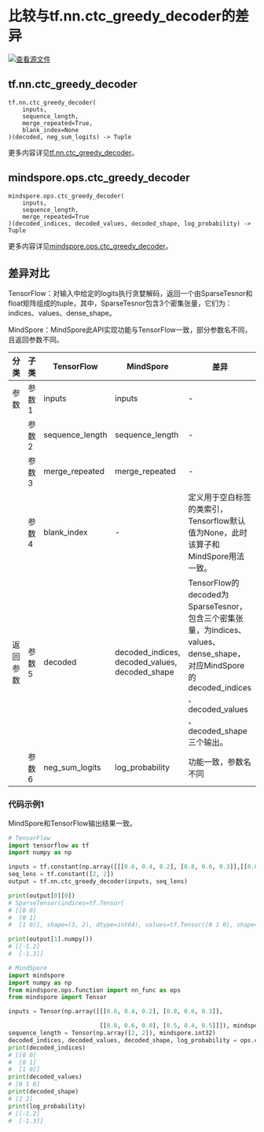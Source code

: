 # 比较与tf.nn.ctc_greedy_decoder的差异

[![查看源文件](https://mindspore-website.obs.cn-north-4.myhuaweicloud.com/website-images/r2.1/resource/_static/logo_source.png)](https://gitee.com/mindspore/docs/blob/r2.1/docs/mindspore/source_zh_cn/note/api_mapping/tensorflow_diff/ctc_greedy_decoder.md)

## tf.nn.ctc_greedy_decoder

```text
tf.nn.ctc_greedy_decoder(
    inputs,
    sequence_length,
    merge_repeated=True,
    blank_index=None
)(decoded, neg_sum_logits) -> Tuple
```

更多内容详见[tf.nn.ctc_greedy_decoder](https://tensorflow.google.cn/versions/r2.6/api_docs/python/tf/nn/ctc_greedy_decoder)。

## mindspore.ops.ctc_greedy_decoder

```text
mindspore.ops.ctc_greedy_decoder(
    inputs,
    sequence_length,
    merge_repeated=True
)(decoded_indices, decoded_values, decoded_shape, log_probability) -> Tuple
```

更多内容详见[mindspore.ops.ctc_greedy_decoder](https://www.mindspore.cn/docs/zh-CN/r2.1/api_python/ops/mindspore.ops.ctc_greedy_decoder.html)。

## 差异对比

TensorFlow：对输入中给定的logits执行贪婪解码，返回一个由SparseTesnor和float矩阵组成的tuple，其中，SparseTesnor包含3个密集张量，它们为：indices、values、dense_shape。

MindSpore：MindSpore此API实现功能与TensorFlow一致，部分参数名不同，且返回参数不同。

| 分类 | 子类 |TensorFlow | MindSpore | 差异 |
| --- | --- | --- | --- |---|
|参数 | 参数1 | inputs | inputs        | -           |
|  | 参数2 | sequence_length       | sequence_length         | - |
|  | 参数3 | merge_repeated       | merge_repeated         | - |
|  | 参数4 | blank_index       | -         | 定义用于空白标签的类索引，Tensorflow默认值为None，此时该算子和MindSpore用法一致。 |
|返回参数| 参数5 | decoded       | decoded_indices, decoded_values, decoded_shape          | TensorFlow的decoded为SparseTesnor，包含三个密集张量，为indices、values、dense_shape，对应MindSpore的decoded_indices 、decoded_values 、decoded_shape三个输出。 |
|  | 参数6 | neg_sum_logits       | log_probability          | 功能一致，参数名不同 |

### 代码示例1

MindSpore和TensorFlow输出结果一致。

```python
# TensorFlow
import tensorflow as tf
import numpy as np

inputs = tf.constant(np.array([[[0.6, 0.4, 0.2], [0.8, 0.6, 0.3]],[[0.0, 0.6, 0.0], [0.5, 0.4, 0.5]]]), dtype=tf.float32)
seq_lens = tf.constant([2, 2])
output = tf.nn.ctc_greedy_decoder(inputs, seq_lens)

print(output[0][0])
# SparseTensor(indices=tf.Tensor(
# [[0 0]
#  [0 1]
#  [1 0]], shape=(3, 2), dtype=int64), values=tf.Tensor([0 1 0], shape=(3,), dtype=int64), dense_shape=tf.Tensor([2 2], shape=(2,), dtype=int64))

print(output[1].numpy())
# [[-1.2]
#  [-1.3]]

# MindSpore
import mindspore
import numpy as np
from mindspore.ops.function import nn_func as ops
from mindspore import Tensor

inputs = Tensor(np.array([[[0.6, 0.4, 0.2], [0.8, 0.6, 0.3]],

                          [[0.0, 0.6, 0.0], [0.5, 0.4, 0.5]]]), mindspore.float32)
sequence_length = Tensor(np.array([2, 2]), mindspore.int32)
decoded_indices, decoded_values, decoded_shape, log_probability = ops.ctc_greedy_decoder(inputs, sequence_length)
print(decoded_indices)
# [[0 0]
#  [0 1]
#  [1 0]]
print(decoded_values)
# [0 1 0]
print(decoded_shape)
# [2 2]
print(log_probability)
# [[-1.2]
#  [-1.3]]
```

